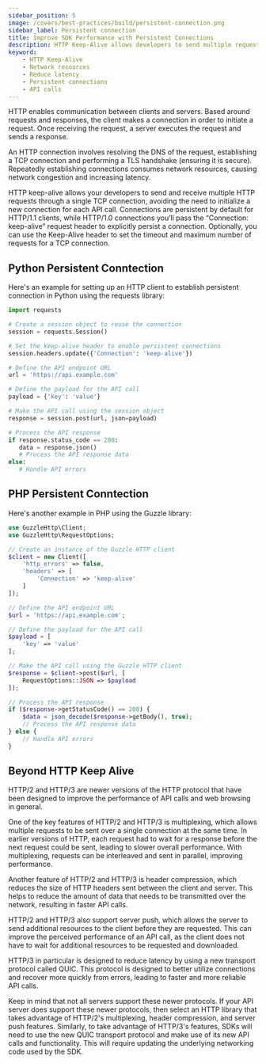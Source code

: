 ```yaml
---
sidebar_position: 5
image: /covers/best-practices/build/persistent-connection.png
sidebar_label: Persistent connection
title: Improve SDK Performance with Persistent Connections
description: HTTP Keep-Alive allows developers to send multiple requests on a single TCP connection, saving network resources and reducing latency. Use the Keep-Alive header to customize timeouts and maximum number of requests for each TCP connection.
keyword:
    - HTTP Keep-Alive
    - Network resources
    - Reduce latency
    - Persistent connections
    - API calls
---
```


HTTP enables communication between clients and servers. Based around requests and responses, the client makes a connection in order to initiate a request. Once receiving the request, a server executes the request and sends a response.

An HTTP connection involves resolving the DNS of the request, establishing a TCP connection and performing a TLS handshake (ensuring it is secure). Repeatedly establishing connections consumes network resources, causing network congestion and increasing latency. 

HTTP keep-alive allows your developers to send and receive multiple HTTP requests through a single TCP connection, avoiding the need to initialize a new connection for each API call. Connections are persistent by default for HTTP/1.1 clients, while HTTP/1.0 connections you’ll pass the “Connection: keep-alive” request header to explicitly persist a connection. Optionally, you can use the Keep-Alive header to set the timeout and maximum number of requests for a TCP connection.

## Python Persistent Conntection
Here's an example for setting up an HTTP client to establish persistent connection in Python using the requests library:
 
 ``` python
import requests

# Create a session object to reuse the connection
session = requests.Session()

# Set the keep-alive header to enable persistent connections
session.headers.update({'Connection': 'keep-alive'})

# Define the API endpoint URL
url = 'https://api.example.com'

# Define the payload for the API call
payload = {'key': 'value'}

# Make the API call using the session object
response = session.post(url, json=payload)

# Process the API response
if response.status_code == 200:
    data = response.json()
    # Process the API response data
else:
    # Handle API errors
 ```

## PHP Persistent Conntection

Here's another example in PHP using the Guzzle library:

``` php
use GuzzleHttp\Client;
use GuzzleHttp\RequestOptions;

// Create an instance of the Guzzle HTTP client
$client = new Client([
    'http_errors' => false,
    'headers' => [
        'Connection' => 'keep-alive'
    ]
]);

// Define the API endpoint URL
$url = 'https://api.example.com';

// Define the payload for the API call
$payload = [
    'key' => 'value'
];

// Make the API call using the Guzzle HTTP client
$response = $client->post($url, [
    RequestOptions::JSON => $payload
]);

// Process the API response
if ($response->getStatusCode() == 200) {
    $data = json_decode($response->getBody(), true);
    // Process the API response data
} else {
    // Handle API errors
}
```

## Beyond HTTP Keep Alive

 HTTP/2 and HTTP/3 are newer versions of the HTTP protocol that have been designed to improve the performance of API calls and web browsing in general. 
 
 One of the key features of HTTP/2 and HTTP/3 is multiplexing, which allows multiple requests to be sent over a single connection at the same time. In earlier versions of HTTP, each request had to wait for a response before the next request could be sent, leading to slower overall performance. With multiplexing, requests can be interleaved and sent in parallel, improving performance.

Another feature of HTTP/2 and HTTP/3 is header compression, which reduces the size of HTTP headers sent between the client and server. This helps to reduce the amount of data that needs to be transmitted over the network, resulting in faster API calls.

 HTTP/2 and HTTP/3 also support server push, which allows the server to send additional resources to the client before they are requested. This can improve the perceived performance of an API call, as the client does not have to wait for additional resources to be requested and downloaded.

HTTP/3 in particular is designed to reduce latency by using a new transport protocol called QUIC. This protocol is designed to better utilize connections and recover more quickly from errors, leading to faster and more reliable API calls.

Keep in mind that not all servers support these newer protocols. If your API server does support these newer protocols, then select an HTTP library that takes advantage of HTTP/2's multiplexing, header compression, and server push features. Similarly, to take advantage of HTTP/3's features, SDKs will need to use the new QUIC transport protocol and make use of its new API calls and functionality. This will require updating the underlying networking code used by the SDK.
